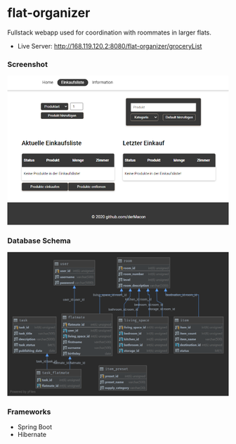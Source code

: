 # flat-organizer
Fullstack webapp used for coordination with roommates in larger flats.
* Live Server: http://168.119.120.2:8080/flat-organizer/groceryList


### Screenshot
![screenshot](images/screenshot_01.png)

### Database Schema
![schema](database_schema/db_schema.png)

### Frameworks
* Spring Boot
* Hibernate
